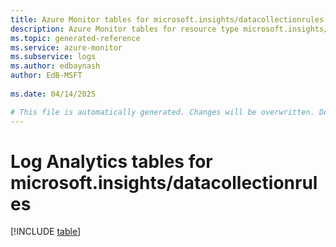 ```yaml
---
title: Azure Monitor tables for microsoft.insights/datacollectionrules
description: Azure Monitor tables for resource type microsoft.insights/datacollectionrules
ms.topic: generated-reference
ms.service: azure-monitor
ms.subservice: logs
ms.author: edbaynash
author: EdB-MSFT
   
ms.date: 04/14/2025

# This file is automatically generated. Changes will be overwritten. Do not change this file directly.
---
```


# Log Analytics tables for microsoft.insights/datacollectionrules  

[!INCLUDE [table](~/reusable-content/ce-skilling/azure/includes/azure-monitor/reference/tables/microsoft-insights_datacollectionrules-include.md)]

